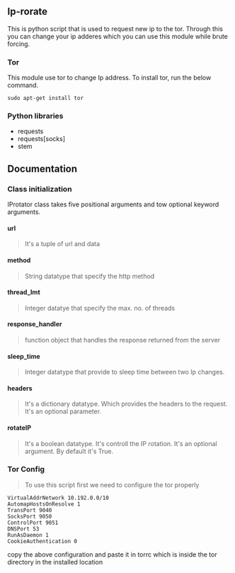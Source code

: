 ## Ip-rorate
This is python script that is used to request new ip to the tor. Through this you can change your ip adderes which you can use this
module while brute forcing.

### Tor

This module use tor to change Ip address. To install tor, run the below command.

`sudo apt-get install tor`

### Python libraries

* requests
* requests[socks]
* stem

## Documentation

### Class initialization

IProtator class takes five positional arguments and tow optional keyword arguments.

#### url

> It's a tuple of url and data

#### method  

> String datatype that specify the http method

#### thread_lmt

> Integer datatye that specify the max. no. of threads

#### response_handler

> function object that handles the response returned from the server

#### sleep_time

> Integer datatype that provide to sleep time between two Ip changes.

#### headers

> It's a dictionary datatype. Which provides the headers to the request. It's an optional parameter.

#### rotateIP

> It's a boolean datatype. It's controll the IP rotation.
> It's an optional argument. By default it's True.

### Tor Config

> To use this script first we need to configure the tor properly

    VirtualAddrNetwork 10.192.0.0/10
    AutomapHostsOnResolve 1
    TransPort 9040
    SocksPort 9050
    ControlPort 9051
    DNSPort 53
    RunAsDaemon 1
    CookieAuthentication 0

copy the above configuration and paste it in torrc which is inside the tor directory in the installed location

